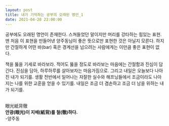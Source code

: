 ```yaml
---
layout: post
title: 내가 기억하는 공부의 오래된 명언_1
date: 2021-04-28 22:00:00
---
```


공부에도 오래된 명언이 존재한다.
스쳐들었던 말이지만 머리를 강타하는 힘있는 표현. 맨 처음 이 표현을 만들어낸 양주동님이 좋은 뜻으로만 표현한 것은 아닐지 모른다. 하지만 간절하게 어떤 바(bar) 혹은 경계선을 넘으려는 사람에게는 이만큼 좋은 표현이 없다. 

책을 뚫을 기세로 바라보라. 적어도 뚫을 정도로 바라보는 마음에는 간절함과 진심이 담긴다. 진심을 담아, 하루하루를 살아보자는 마음가짐으로. 그리고 내일은 오늘보다 나아진 내가 되기를. 생활 전반에서 일어나는 자잘한 실수와 해프닝들에서 조금이라도 나아지는 나를 위한 교훈을 얻을 수 있기를. 내일은 조금 더 겸손하고 조금 더 남을 위하는 내가 되기를. 
<br>
<br>

眼光紙背徹
<br>
**안광(眼光)이 지배(紙背)를 철(徹)하다.**
<br>
-양주동